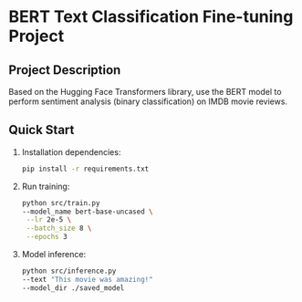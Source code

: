 # BERT Text Classification Fine-tuning Project

## Project Description
Based on the Hugging Face Transformers library, use the BERT model to perform sentiment analysis (binary classification) on IMDB movie reviews.

## Quick Start
1. Installation dependencies:
   ```bash
   pip install -r requirements.txt

2. Run training:
   ```bash
   python src/train.py
   --model_name bert-base-uncased \
    --lr 2e-5 \
    --batch_size 8 \
    --epochs 3

4. Model inference:
   ```bash
   python src/inference.py
   --text "This movie was amazing!"
   --model_dir ./saved_model
